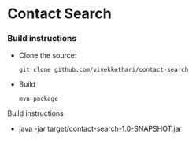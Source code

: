 # Contact Search

### Build instructions
  - Clone the source:

        git clone github.com/vivekkothari/contact-search

  - Build

        mvn package

Build instructions
  - java -jar target/contact-search-1.0-SNAPSHOT.jar